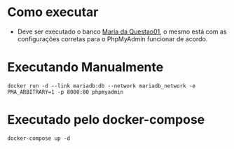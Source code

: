 # Como executar
- Deve ser executado o banco [Maria da Questao01](https://github.com/Eliezer090/Desafio_docker_KubeDev/tree/main/Questao01/MariaDB), o mesmo está com as configurações corretas para o PhpMyAdmin funcionar de acordo.

# Executando Manualmente
    docker run -d --link mariadb:db --network mariadb_network -e PMA_ARBITRARY=1 -p 8080:80 phpmyadmin

# Executado pelo docker-compose
    docker-compose up -d